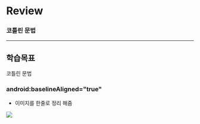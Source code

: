 # Review

### 코틀린 문법




-----------------------------------------------------

## 학습목표

코틀린 문법




### android:baselineAligned="true"
- 이미지를 한줄로 정리 해줌
<img src="https://t1.daumcdn.net/cfile/tistory/275F934B52A7ED8F0D?original"/>

